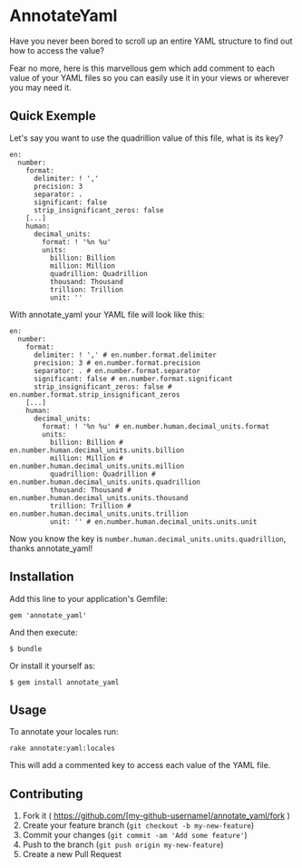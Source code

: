 # AnnotateYaml

Have you never been bored to scroll up an entire YAML structure to find out how to access the value?

Fear no more, here is this marvellous gem which add comment to each value of your YAML files so you can easily use it in your views or wherever you may need it.

## Quick Exemple

Let's say you want to use the quadrillion value of this file, what is its key?

    en:
      number:
        format:
          delimiter: ! ','
          precision: 3
          separator: .
          significant: false
          strip_insignificant_zeros: false
        [...]
        human:
          decimal_units:
            format: ! '%n %u'
            units:
              billion: Billion
              million: Million
              quadrillion: Quadrillion
              thousand: Thousand
              trillion: Trillion
              unit: ''

With annotate_yaml your YAML file will look like this:

    en:
      number:
        format:
          delimiter: ! ',' # en.number.format.delimiter
          precision: 3 # en.number.format.precision
          separator: . # en.number.format.separator
          significant: false # en.number.format.significant
          strip_insignificant_zeros: false # en.number.format.strip_insignificant_zeros
        [...]
        human:
          decimal_units:
            format: ! '%n %u' # en.number.human.decimal_units.format
            units:
              billion: Billion # en.number.human.decimal_units.units.billion
              million: Million # en.number.human.decimal_units.units.million
              quadrillion: Quadrillion # en.number.human.decimal_units.units.quadrillion
              thousand: Thousand # en.number.human.decimal_units.units.thousand
              trillion: Trillion # en.number.human.decimal_units.units.trillion
              unit: '' # en.number.human.decimal_units.units.unit

Now you know the key is `number.human.decimal_units.units.quadrillion`, thanks annotate_yaml!

## Installation

Add this line to your application's Gemfile:

    gem 'annotate_yaml'

And then execute:

    $ bundle

Or install it yourself as:

    $ gem install annotate_yaml

## Usage

To annotate your locales run:

`rake annotate:yaml:locales`

This will add a commented key to access each value of the YAML file.

## Contributing

1. Fork it ( https://github.com/[my-github-username]/annotate_yaml/fork )
2. Create your feature branch (`git checkout -b my-new-feature`)
3. Commit your changes (`git commit -am 'Add some feature'`)
4. Push to the branch (`git push origin my-new-feature`)
5. Create a new Pull Request
